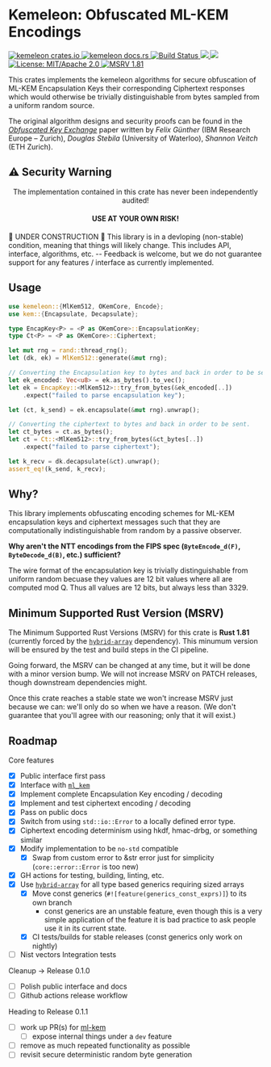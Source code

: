 # Kemeleon: Obfuscated ML-KEM Encodings

<p>
  <a href="https://crates.io/crates/kemeleon">
    <img src="https://img.shields.io/crates/v/kemeleon.svg" alt="kemeleon crates.io">
  </a>
  <a href="https://docs.rs/kemeleon">
    <img src="https://img.shields.io/docsrs/kemeleon" alt="kemeleon docs.rs">
  </a>
  <a href="https://github.com/jmwample/kemeleon/actions/workflows/rust.yml">
    <img src="https://github.com/jmwample/kemeleon/actions/workflows/rust.yml/badge.svg?branch=main" alt="Build Status">
  </a>
  <a href="https://codecov.io/gh/jmwample/kemeleon" >
    <img src="https://codecov.io/gh/jmwample/kemeleon/graph/badge.svg?token=0lMlrA32xd"/>
  </a>
  <a href="https://deps.rs/repo/github/jmwample/kemeleon">
    <img src="https://deps.rs/repo/github/jmwample/kemeleon/status.svg">
  </a>
  <a href="https://doc.rust-lang.org/1.6.0/complement-project-faq.html#why-dual-mitasl2-license">
    <img src="https://img.shields.io/badge/license-MIT%2FApache--2.0-blue" alt="License: MIT/Apache 2.0">
  </a>
  <a href="https://github.com/jmwample/kemeleon#minimum-supported-rust-version-msrv">
    <img src="https://img.shields.io/badge/MSRV-1.81+-blue.svg" alt="MSRV 1.81">
  </a>
</p>

This crates implements the kemeleon algorithms for secure obfuscation of ML-KEM
Encapsulation Keys their corresponding Ciphertext responses which would otherwise
be trivially distinguishable from bytes sampled from a uniform random source.

The original algorithm designs and security proofs can be found in the
[_Obfuscated Key Exchange_](https://eprint.iacr.org/2024/1086.pdf)
paper written by _Felix Günther_ (IBM Research Europe – Zurich), _Douglas Stebila_ (University of Waterloo), _Shannon Veitch_ (ETH Zurich).

## ⚠️ Security Warning
<center>
The implementation contained in this crate has never been independently audited!

<h4><b>USE AT YOUR OWN RISK!</b></h4>
</center>


🚧  UNDER CONSTRUCTION  🚧
This library is in a devloping (non-stable) condition, meaning that things will likely change. This includes
API, interface, algorithms, etc. -- Feedback is welcome, but we do not guarantee support for any features /
interface as currently implemented.

## Usage

```rust
use kemeleon::{MlKem512, OKemCore, Encode};
use kem::{Encapsulate, Decapsulate};

type EncapKey<P> = <P as OKemCore>::EncapsulationKey;
type Ct<P> = <P as OKemCore>::Ciphertext;

let mut rng = rand::thread_rng();
let (dk, ek) = MlKem512::generate(&mut rng);

// Converting the Encapsulation key to bytes and back in order to be sent.
let ek_encoded: Vec<u8> = ek.as_bytes().to_vec();
let ek = EncapKey::<MlKem512>::try_from_bytes(&ek_encoded[..])
    .expect("failed to parse encapsulation key");

let (ct, k_send) = ek.encapsulate(&mut rng).unwrap();

// Converting the ciphertext to bytes and back in order to be sent.
let ct_bytes = ct.as_bytes();
let ct = Ct::<MlKem512>::try_from_bytes(&ct_bytes[..])
    .expect("failed to parse ciphertext");

let k_recv = dk.decapsulate(&ct).unwrap();
assert_eq!(k_send, k_recv);
```

## Why?

This library implements obfuscating encoding schemes for ML-KEM encapsulation
keys and ciphertext messages such that they are computationally indistinguishable
from random by a passive observer.

**Why aren't the NTT encodings from the FIPS spec (`ByteEncode_d(F)`, `ByteDecode_d(B)`, etc.) sufficient?**

The wire format of the encapsulation key is trivially distinguishable from uniform
random becuase they values are 12 bit values where all are computed mod Q. Thus
all values are 12 bits, but always less than 3329.

## Minimum Supported Rust Version (MSRV)

The Minimum Supported Rust Versions (MSRV) for this crate is **Rust 1.81**
(currently forced by the [`hybrid-array`](https://docs.rs/hybrid-array) dependency).
This minumum version will be ensured by the test and build steps in the CI pipeline.

Going forward, the MSRV can be changed at any time, but it will be done with
a minor version bump. We will not increase MSRV on PATCH releases, though
downstream dependencies might.

Once this crate reaches a stable state we won't increase MSRV just because we
can: we'll only do so when we have a reason. (We don't guarantee that you'll agree
with our reasoning; only that it will exist.)

## Roadmap

Core features

- [x] Public interface first pass
- [x] Interface with [`ml_kem`](https://docs.rs/ml-kem/latest)
- [x] Implement complete Encapsulation Key encoding / decoding
- [x] Implement and test ciphertext encoding / decoding
- [x] Pass on public docs
- [x] Switch from using `std::io::Error` to a locally defined error type.
- [x] Ciphertext encoding determinism using hkdf, hmac-drbg, or something similar
- [x] Modify implementation to be `no-std` compatible
  - [x] Swap from custom error to &str error just for simplicity (`core::error::Error` is too new)
- [x] GH actions for testing, building, linting, etc.
- [x] Use [`hybrid-array`](https://docs.rs/hybrid-array/0.2.0-rc.9/hybrid_array/) for
  all type based generics requiring sized arrays
  - [x] Move const generics (`#![feature(generics_const_exprs)]`) to its own branch
    - const generics are an unstable feature, even though this is a very simple
      application of the feature it is bad practice to ask people use it in its current state.
  - [x] CI tests/builds for stable releases (const generics only work on nightly)
- [ ] Nist vectors Integration tests

Cleanup -> Release 0.1.0

- [ ] Polish public interface and docs
- [ ] Github actions release workflow

Heading to Release 0.1.1

- [ ] work up PR(s) for [ml-kem](https://docs.rs/ml-kem/latest/ml_kem/)
  - [ ] expose internal things under a `dev` feature
- [ ] remove as much repeated functionality as possible
- [ ] revisit secure deterministic random byte generation
